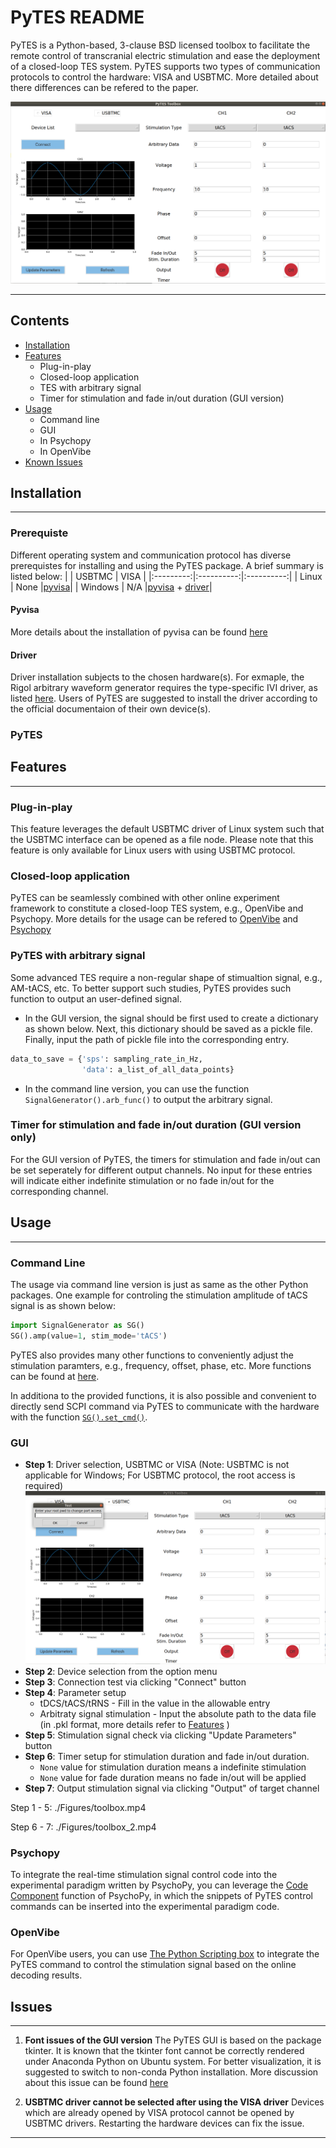   PyTES README
========================================

PyTES is a Python-based, 3-clause BSD licensed toolbox to facilitate the remote control of transcranial electric stimulation and ease the deployment of a closed-loop TES system. PyTES supports two types of communication protocols to control the hardware: VISA and USBTMC. More detailed about there differences can be refered to the paper. 

![PyTES GUI](./Figures/toolbox_1.png)
 
****

## Contents

* [Installation](#Installation)
* [Features](#Features)
    * Plug-in-play
    * Closed-loop application
    * TES with arbitrary signal
    * Timer for stimulation and fade in/out duration (GUI version)
* [Usage](#Usage)
    * Command line 
    * GUI 
    * In Psychopy
    * In OpenVibe 
* [Known Issues](#Issues)

## Installation
-----

### Prerequiste
Different operating system and communication protocol has diverse prerequistes for installing and using the PyTES package. A brief summary is listed below:
|           |   USBTMC   |    VISA    |
|:---------:|:----------:|:----------:|
|   Linux   |    None    |[pyvisa](#Pyvisa)|
|  Windows  |    N/A     |[pyvisa](#Pyvisa) + [driver](#Driver)|

#### Pyvisa
More details about the installation of pyvisa can be found [here][pyvisa_link] 

#### Driver 
Driver installation subjects to the chosen hardware(s). For exmaple, the Rigol arbitrary waveform generator requires the type-specific IVI driver, as listed [here][rigoldriver]. Users of PyTES are suggested to install the driver according to the official documentaion of their own device(s).

### PyTES



## Features 
-----
### Plug-in-play
This feature leverages the default USBTMC driver of Linux system such that the USBTMC interface can be opened as a file node. Please note that this feature is only available for Linux users with using USBTMC protocol.

### Closed-loop application
PyTES can be seamlessly combined with other online experiment framework to constitute a closed-loop TES system, e.g., OpenVibe and Psychopy. More details for the usage can be refered to [OpenVibe](#OpenVibe) and [Psychopy](#Psychopy)

### PyTES with arbitrary signal
Some advanced TES require a non-regular shape of stimualtion signal, e.g., AM-tACS, etc. To better support such studies, PyTES provides such function to output an user-defined signal. 
* In the GUI version, the signal should be first used to create a dictionary as shown below. Next, this dictionary should be saved as a pickle file. Finally, input the path of pickle file into the corresponding entry.

```Python
data_to_save = {'sps': sampling_rate_in_Hz,
                'data': a_list_of_all_data_points}
```
* In the command line version, you can use the function `SignalGenerator().arb_func()` to output the arbitrary signal.

### Timer for stimulation and fade in/out duration (GUI version only)
For the GUI version of PyTES, the timers for stimulation and fade in/out can be set seperately for different output channels. No input for these entries will indicate either indefinite stimulation or no fade in/out for the corresponding channel.

## Usage
-----

### Command Line 

The usage via command line version is just as same as the other Python packages. One example for controling the stimulation amplitude of tACS signal is as shown below:

```Python
import SignalGenerator as SG()
SG().amp(value=1, stim_mode='tACS')

```

PyTES also provides many other functions to conveniently adjust the stimulation paramters, e.g., frequency, offset, phase, etc. More functions can be found at [here](./signal_generator.py#L475).

In additiona to the provided functions, it is also possible and convenient to directly send SCPI command via PyTES to communicate with the hardware with the function [`SG().set_cmd()`](./signal_generator.py#L383).


### GUI 
* __Step 1__: Driver selection, USBTMC or VISA (Note: USBTMC is not applicable for Windows; For USBTMC protocol, the root access is required)
![pwdinput](./Figures/toolbox_2.png)
* __Step 2__: Device selection from the option menu
* __Step 3__: Connection test via clicking "Connect" button
* __Step 4__: Parameter setup
    * tDCS/tACS/tRNS - Fill in the value in the allowable entry
    * Arbitraty signal stimulation - Input the absolute path to the data file (in .pkl format, more details refer to [Features](#Features) )
* __Step 5__: Stimulation signal check via clicking "Update Parameters" button
* __Step 6__: Timer setup for stimulation duration and fade in/out duration.
    * `None` value for stimulation duration means a indefinite stimulation
    * `None` value for fade duration means no fade in/out will be applied
* __Step 7__: Output stimulation signal via clicking "Output" of target channel

Step 1 - 5:
./Figures/toolbox.mp4

Step 6 - 7:
./Figures/toolbox_2.mp4

### Psychopy
To integrate the real-time stimulation signal control code into the experimental paradigm written by PsychoPy, you can leverage the [Code Component][psychopy] function of PsychoPy, in which the snippets of PyTES control commands can be inserted into the experimental paradigm code.

### OpenVibe 
For OpenVibe users, you can use [The Python Scripting box][openvibe] to integrate the PyTES command to control the stimulation signal based on the online decoding results.


## Issues 
-----
1. __Font issues of the GUI version__
The PyTES GUI is based on the package tkinter. It is known that the tkinter font cannot be correctly rendered under Anaconda Python on Ubuntu system. For better visualization, it is suggested to switch to non-conda Python installation. More discussion about this issue can be found [here][condaissue]

      
2. __USBTMC driver cannot be selected after using the VISA driver__
Devices which are already opened by VISA protocol cannot be opened by USBTMC drivers. Restarting the hardware devices can fix the issue.
    
-----
[pyvisa_link]: https://pyvisa.readthedocs.io/en/latest/introduction/getting.html
[condaissue]: https://github.com/ContinuumIO/anaconda-issues/issues/6833#issuecomment-351363320
[rigoldriver]: https://www.rigolna.com/download
[psychopy]: https://www.psychopy.org/builder/components/code.html
[openvibe]: http://openvibe.inria.fr/tutorial-using-python-with-openvibe/#The+Python+Scripting+box
[pytesfunction]: https://github.com/TateXu/pytes/blob/cb66334b7d7131cd4810b9c9db1c80861fc94695/signal_generator.py#L475
